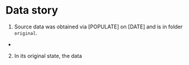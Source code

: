 # Data story

1. Source data was obtained via [POPULATE] on [DATE] and is in folder `original`.
  - 

2. In its original state, the data

